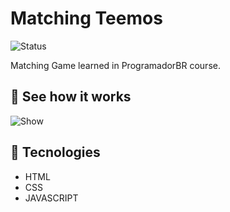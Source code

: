 # Matching Teemos

![Status](https://img.shields.io/badge/Status-Finalizado-brightgreen?style=flat-square)

Matching Game learned in ProgramadorBR course.

## 📸 See how it works
![Show](assets/images/Matching_Game.gif)

## 🚀 Tecnologies

- HTML
- CSS
- JAVASCRIPT
